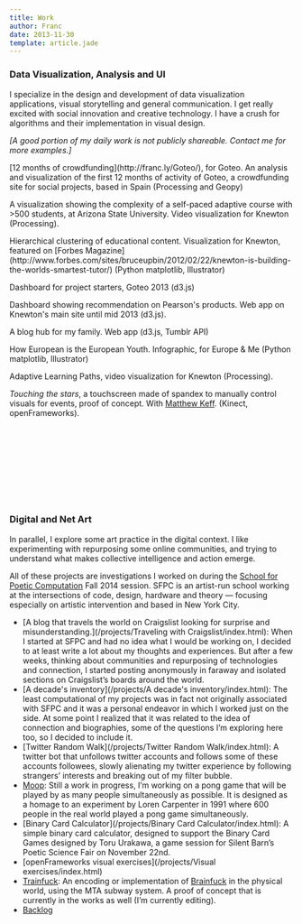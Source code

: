 ```yaml
---
title: Work
author: Franc
date: 2013-11-30
template: article.jade
---
```


### Data Visualization, Analysis and UI

I specialize in the design and development of data visualization applications, visual storytelling and general communication. I get really excited with social innovation and creative technology. I have a crush for algorithms and their implementation in visual design.

*[A good portion of my daily work is not publicly shareable. Contact me for more examples.]*

<div id="work_wrap" class="content-wrap" style="min-height: 600px">
	<div>
		<div class="work_tile">
			<div class="work_tile_top" style="background-image: url('/css/images/goteando.gif')"></div>
			<div class="work_tile_bottom" style=""><p>[12 months of crowdfunding](http://franc.ly/Goteo/), for Goteo. An analysis and visualization of the first 12 months of activity of Goteo, a crowdfunding site for social projects, based in Spain (Processing and Geopy)</p></div>
		</div>
		<div class="work_tile">
			<div class="work_tile_top" style="background-image: url('/css/images/readiness.gif')"></div>
			<div class="work_tile_bottom"><p>A visualization showing the complexity of a self-paced adaptive course with >500 students, at Arizona State University. Video visualization for Knewton (Processing).</p></div>
		</div>
		<div class="work_tile">
			<div class="work_tile_top" style="background-image: url('/css/images/cluster-small.png')"></div>
			<div class="work_tile_bottom"><p>Hierarchical clustering of educational content. Visualization for Knewton, featured on [Forbes Magazine](http://www.forbes.com/sites/bruceupbin/2012/02/22/knewton-is-building-the-worlds-smartest-tutor/) (Python matplotlib, Illustrator)</p></div>
		</div>
		<div class="work_tile">
			<div class="work_tile_top" style="background-image: url('/css/images/goteoAnalytics.png')"></div>		
			<div class="work_tile_bottom"><p>Dashboard for project starters, Goteo 2013 (d3.js)</p></div>
		</div>
		<div class="work_tile">
			<div class="work_tile_top" style="background-image: url('/css/images/pearsonMarketingDash.png')"></div>
			<div class="work_tile_bottom"><p>Dashboard showing recommendation on Pearson's products. Web app on Knewton's main site until mid 2013 (d3.js).</p></div>
		</div>
		<div class="work_tile">
			<div class="work_tile_top" style="background-image: url('/css/images/campsfebrer.png')"></div>
			<div class="work_tile_bottom"><p>A blog hub for my family. Web app (d3.js, Tumblr API)</p></div>
		</div>
		<div class="work_tile">
			<div class="work_tile_top" style="background-image: url('/css/images/eandm-small.png')"></div>
			<div class="work_tile_bottom"><p>How European is the European Youth. Infographic, for Europe & Me (Python matplotlib, Illustrator)</p></div>
		</div>
		<div class="work_tile">
			<div class="work_tile_top" style="background-image: url('/css/images/lpath-small.png')"></div>
			<div class="work_tile_bottom"><p>Adaptive Learning Paths, video visualization for Knewton (Processing).</p></div>
		</div>
		<div class="work_tile">
			<div class="work_tile_top" style="background-image: url('/css/images/machine.gif')"></div>
			<div class="work_tile_bottom"><p><i>Touching the stars</i>, a touchscreen made of spandex to manually control visuals for events, proof of concept. With <a href="http://municipalvideoservice.com/">Matthew Keff</a>. (Kinect, openFrameworks).</p></div>
		</div>
	</div>
</div>

### Digital and Net Art

In parallel, I explore some art practice in the digital context. I like experimenting with repurposing some online communities, and trying to understand what makes collective intelligence and action emerge.

All of these projects are investigations I worked on during the [School for Poetic Computation](http://sfpc.io) Fall 2014 session. SFPC is an artist-run school working at the intersections of code, design, hardware and theory — focusing especially on artistic intervention and based in New York City.

* [A blog that travels the world on Craigslist looking for surprise and misunderstanding.](/projects/Traveling with Craigslist/index.html): When I started at SFPC and had no idea what I would be working on, I decided to at least write a lot about my thoughts and experiences. But after a few weeks, thinking about communities and repurposing of technologies and connection, I started posting anonymously in faraway and isolated sections on Craigslist’s boards around the world.
* [A decade's inventory](/projects/A decade's inventory/index.html): The least computational of my projects was in fact not originally associated with SFPC and it was a personal endeavor in which I worked just on the side. At some point I realized that it was related to the idea of connection and biographies, some of the questions I’m exploring here too, so I decided to include it. 
* [Twitter Random Walk](/projects/Twitter Random Walk/index.html): A twitter bot that unfollows twitter accounts and follows some of these accounts followees, slowly alienating my twitter experience by following strangers’ interests and breaking out of my filter bubble.
* [Moop](/projects/Moop/index.html): Still a work in progress, I’m working on a pong game that will be played by as many people simultaneously as possible. It is designed as a homage to an experiment by Loren Carpenter in 1991 where 600 people in the real world played a pong game simultaneously.
* [Binary Card Calculator](/projects/Binary Card Calculator/index.html): A simple binary card calculator, designed to support the Binary Card Games designed by Toru Urakawa, a game session for Silent Barn’s Poetic Science Fair on November 22nd.
* [openFrameworks visual exercises](/projects/Visual exercises/index.html)
* [Trainfuck](/projects/Trainfuck/index.html): An encoding or implementation of [Brainfuck](http://en.wikipedia.org/wiki/Brainfuck) in the physical world, using the MTA subway system. A proof of concept that is currently in the works as well (I’m currently editing).
* [Backlog](/projects/Backlog/index.html)

<script> 
	(function() {
		/*$(".work_tile_top").on("mouseover", function () {
			$(this).css({
				opacity: 0.8,
			    WebkitTransition : 'opacity .2s ease-in-out',
			    MozTransition    : 'opacity .2s ease-in-out',
			    MsTransition     : 'opacity .2s ease-in-out',
			    OTransition      : 'opacity .2s ease-in-out',
			    transition       : 'opacity .2s ease-in-out',
			});
		});
		$(".work_tile_top").on("mouseout", function () {
			$(this).css("opacity", 0)
		})		*/
	})();
</script>

<script>
  (function(i,s,o,g,r,a,m){i['GoogleAnalyticsObject']=r;i[r]=i[r]||function(){
  (i[r].q=i[r].q||[]).push(arguments)},i[r].l=1*new Date();a=s.createElement(o),
  m=s.getElementsByTagName(o)[0];a.async=1;a.src=g;m.parentNode.insertBefore(a,m)
  })(window,document,'script','//www.google-analytics.com/analytics.js','ga');

  ga('create', 'UA-36910924-1', 'auto');
  ga('send', 'pageview');

</script>